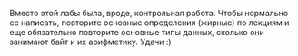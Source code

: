 Вместо этой лабы была, вроде, контрольная работа. Чтобы нормально ее написать, повторите основные определения (жирные) по лекциям и еще обязательно повторите основные типы данных, сколько они занимают байт и их арифметику. Удачи :)
